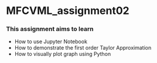 # MFCVML_assignment02
### This assignment aims to learn
* How to use Jupyter Notebook
* How to demonstrate the first order Taylor Approximation
* How to visually plot graph using Python
